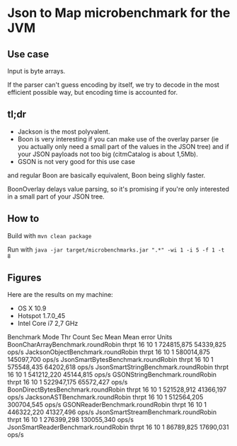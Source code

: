 # Json to Map microbenchmark for the JVM

## Use case

Input is byte arrays.

If the parser can't guess encoding by itself, we try to decode in the most efficient possible way, but encoding time is accounted for.

## tl;dr

* Jackson is the most polyvalent.
* Boon is very interesting if you can make use of the overlay parser (ie you actually only need a small part of the values in the JSON tree) and if your JSON payloads not too big (citmCatalog is about 1,5Mb).
* GSON is not very good for this use case

and regular Boon are basically equivalent, Boon being slighly faster.

BoonOverlay delays value parsing, so it's promising if you're only interested in a small part of your JSON tree.

## How to

Build with `mvn clean package`

Run with `java -jar target/microbenchmarks.jar ".*" -wi 1 -i 5 -f 1 -t 8`

## Figures

Here are the results on my machine:

* OS X 10.9
* Hotspot 1.7.0_45
* Intel Core i7 2,7 GHz

Benchmark                               Mode Thr     Count  Sec         Mean   Mean error    Units
BoonCharArrayBenchmark.roundRobin      thrpt  16        10    1   724815,875    54339,825    ops/s
JacksonObjectBenchmark.roundRobin      thrpt  16        10    1   580014,875   145097,700    ops/s
JsonSmartBytesBenchmark.roundRobin     thrpt  16        10    1   575548,435    64202,618    ops/s
JsonSmartStringBenchmark.roundRobin    thrpt  16        10    1   541212,220    45144,815    ops/s
GSONStringBenchmark.roundRobin         thrpt  16        10    1   522947,175    65572,427    ops/s
BoonDirectBytesBenchmark.roundRobin    thrpt  16        10    1   521528,912    41366,197    ops/s
JacksonASTBenchmark.roundRobin         thrpt  16        10    1   512564,205   300704,545    ops/s
GSONReaderBenchmark.roundRobin         thrpt  16        10    1   446322,220    41327,496    ops/s
JsonSmartStreamBenchmark.roundRobin    thrpt  16        10    1   276399,298   130055,340    ops/s
JsonSmartReaderBenchmark.roundRobin    thrpt  16        10    1    86789,825    17690,031    ops/s